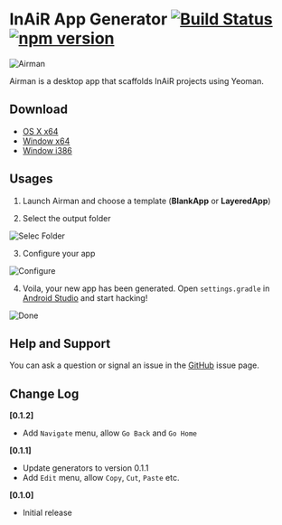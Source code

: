 InAiR App Generator [![Build Status](https://travis-ci.org/longseespace/yeoman-app.svg)](https://travis-ci.org/longseespace/yeoman-app) [![npm version](https://badge.fury.io/js/airman-app.svg)](https://badge.fury.io/js/airman-app)
===================

![Airman](https://seespace.gitbooks.io/inair/content/images/airman.png)

Airman is a desktop app that scaffolds InAiR projects using Yeoman. 

Download
--------

* [OS X x64](https://download.inair.tv/airman/airman-osx-v0.1.2.zip)
* [Window x64](https://download.inair.tv/airman/airman-win32-x64-v0.1.2.zip)
* [Window i386](https://download.inair.tv/airman/airman-win32-i386-v0.1.2.zip)

Usages
------

1. Launch Airman and choose a template (__BlankApp__ or __LayeredApp__)

2. Select the output folder

![Selec Folder](https://seespace.gitbooks.io/inair/content/images/airman1.png)

3. Configure your app

![Configure](https://seespace.gitbooks.io/inair/content/images/airman2.png)

4. Voila, your new app has been generated. Open `settings.gradle` in [Android Studio](http://developer.android.com/tools/studio/index.html) and start hacking!

![Done](https://seespace.gitbooks.io/inair/content/images/airman3.png)

Help and Support
----------------

You can ask a question or signal an issue in the [GitHub](https://github.com/longseespace/yeoman-app/issues) issue page.

Change Log
----------
**[0.1.2]**
* Add `Navigate` menu, allow `Go Back` and `Go Home`

**[0.1.1]**
* Update generators to version 0.1.1
* Add `Edit` menu, allow `Copy`, `Cut`, `Paste` etc.

**[0.1.0]** 
* Initial release
